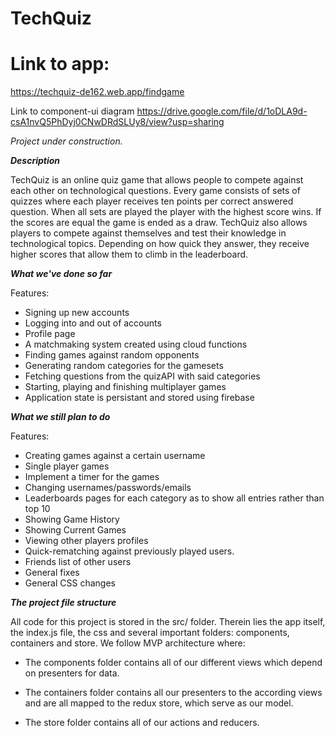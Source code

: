 # TechQuiz

# Link to app: 
https://techquiz-de162.web.app/findgame


Link to component-ui diagram
https://drive.google.com/file/d/1oDLA9d-csA1nvQ5PhDyj0CNwDRdSLUy8/view?usp=sharing

*Project under construction.*

***Description***

TechQuiz is an online quiz game that allows people to compete against each other on
technological questions. Every game consists of sets of quizzes where each player receives ten
points per correct answered question. When all sets are played the player with the highest score
wins. If the scores are equal the game is ended as a draw.
TechQuiz also allows players to compete against themselves and test their knowledge in
technological topics. Depending on how quick they answer, they receive higher scores that allow
them to climb in the leaderboard.

***What we've done so far***

Features:
* Signing up new accounts
* Logging into and out of accounts
* Profile page
* A matchmaking system created using cloud functions  
* Finding games against random opponents
* Generating random categories for the gamesets
* Fetching questions from the quizAPI with said categories
* Starting, playing and finishing multiplayer games
* Application state is persistant and stored using firebase


***What we still plan to do***

Features:
* Creating games against a certain username
* Single player games
* Implement a timer for the games
* Changing usernames/passwords/emails
* Leaderboards pages for each category as to show all entries rather than top 10
* Showing Game History
* Showing Current Games
* Viewing other players profiles
* Quick-rematching against previously played users.
* Friends list of other users  
* General fixes
* General CSS changes

***The project file structure***

All code for this project is stored in the src/ folder. 
Therein lies the app itself, the index.js file, the css 
and several important folders: components, containers and store. We follow MVP architecture where: 

* The components folder contains all of our different views which depend on presenters for data. 

* The containers folder contains all our presenters to the according views and are all mapped to the redux store, which serve
as our model. 

* The store folder contains all of our actions and reducers. 
